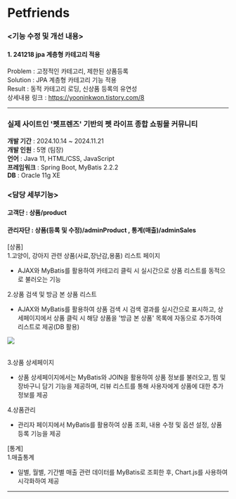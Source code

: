 # Petfriends


### <기능 수정 및 개선 내용>
#### 1. 241218 jpa 계층형 카테고리 적용    
Problem : 고정적인 카테고리, 제한된 상품등록    
Solution : JPA 계층형 카테고리 기능 적용    
Result : 동적 카테고리 로딩, 신상품 등록의 유연성    
상세내용 링크 : https://yooninkwon.tistory.com/8    


---

### 실제 사이트인 '펫프렌즈' 기반의 펫 라이프 종합 쇼핑몰 커뮤니티   
****개발 기간**** : 2024.10.14 ~ 2024.11.21     
****개발 인원**** : 5명 (팀장)   
****언어**** : Java 11, HTML/CSS, JavaScript   
****프레임워크**** : Spring Boot, MyBatis 2.2.2   
****DB**** : Oracle 11g XE    




### <담당 세부기능>
#### 고객단 : 상품/product  
#### 관리자단 : 상품(등록 및 수정)/adminProduct , 통계(매출)/adminSales

[상품]   
1.고양이, 강아지 관련 상품(사료,장난감,용품) 리스트 페이지
+ AJAX와 MyBatis를 활용하여 카테고리 클릭 시 실시간으로 상품 리스트를 동적으로 불러오는 기능   

2.상품 검색 및 방금 본 상품 리스트
+ AJAX와 MyBatis를 활용하여 상품 검색 시 검색 결과를 실시간으로 표시하고, 상세페이지에서 상품 클릭 시 해당 상품을 '방금 본 상품' 목록에 자동으로 추가하여 리스트로 제공(DB 활용)      
<img src="https://github.com/user-attachments/assets/b1123fe6-cacd-4ec8-929b-e267545d3120">
</br>
</br>

3.상품 상세페이지
+ 상품 상세페이지에서는 MyBatis와 JOIN을 활용하여 상품 정보를 불러오고, 찜 및 장바구니 담기 기능을 제공하며, 리뷰 리스트를 통해 사용자에게 상품에 대한 추가 정보를 제공  

4.상품관리
+ 관리자 페이지에서 MyBatis를 활용하여 상품 조회, 내용 수정 및 옵션 설정, 상품 등록 기능을 제공    

[통계]   
1.매출통계
+ 일별, 월별, 기간별 매출 관련 데이터를 MyBatis로 조회한 후, Chart.js를 사용하여 시각화하여 제공   

---


 
